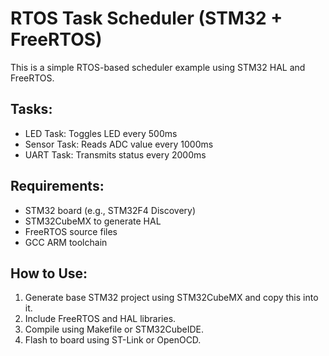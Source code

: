 # RTOS Task Scheduler (STM32 + FreeRTOS)

This is a simple RTOS-based scheduler example using STM32 HAL and FreeRTOS.

## Tasks:
- LED Task: Toggles LED every 500ms
- Sensor Task: Reads ADC value every 1000ms
- UART Task: Transmits status every 2000ms

## Requirements:
- STM32 board (e.g., STM32F4 Discovery)
- STM32CubeMX to generate HAL
- FreeRTOS source files
- GCC ARM toolchain

## How to Use:
1. Generate base STM32 project using STM32CubeMX and copy this into it.
2. Include FreeRTOS and HAL libraries.
3. Compile using Makefile or STM32CubeIDE.
4. Flash to board using ST-Link or OpenOCD.